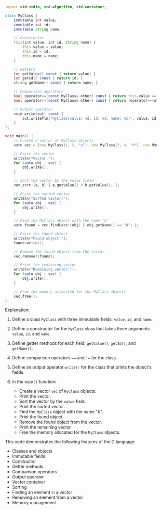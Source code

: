 ```d
import std.stdio, std.algorithm, std.container;

class MyClass {
    immutable int value;
    immutable int id;
    immutable string name;

    // Constructor
    this(int value, int id, string name) {
        this.value = value;
        this.id = id;
        this.name = name;
    }

    // Getters
    int getValue() const { return value; }
    int getId() const { return id; }
    string getName() const { return name; }

    // Comparison operators
    bool operator==(const MyClass& other) const { return this.value == other.value && this.id == other.id && this.name == other.name; }
    bool operator!=(const MyClass& other) const { return !operator==(other); }

    // Output operator
    void write(out) const {
        out.writefln("MyClass(value: %d, id: %d, name: %s)", value, id, name);
    }
};

void main() {
    // Create a vector of MyClass objects
    auto vec = [new MyClass(1, 2, "a"), new MyClass(3, 4, "b"), new MyClass(5, 6, "c")];

    // Print the vector
    writeln("Vector:");
    for (auto obj : vec) {
        obj.write();
    }

    // Sort the vector by the value field
    vec.sort!(a, b) { a.getValue() < b.getValue(); };

    // Print the sorted vector
    writeln("Sorted vector:");
    for (auto obj : vec) {
        obj.write();
    }

    // Find the MyClass object with the name "b"
    auto found = vec.findLast!(obj) { obj.getName() == "b"; };

    // Print the found object
    writeln("Found object:");
    found.write();

    // Remove the found object from the vector
    vec.remove!(found);

    // Print the remaining vector
    writeln("Remaining vector:");
    for (auto obj : vec) {
        obj.write();
    }

    // Free the memory allocated for the MyClass objects
    vec.free();
}
```

Explanation:

1. Define a class `MyClass` with three immutable fields: `value`, `id`, and `name`.

2. Define a constructor for the `MyClass` class that takes three arguments: `value`, `id`, and `name`.

3. Define getter methods for each field: `getValue()`, `getId()`, and `getName()`.

4. Define comparison operators `==` and `!=` for the class.

5. Define an output operator `write()` for the class that prints the object's fields.

6. In the `main()` function:
   - Create a vector `vec` of `MyClass` objects.
   - Print the vector.
   - Sort the vector by the `value` field.
   - Print the sorted vector.
   - Find the `MyClass` object with the name "b".
   - Print the found object.
   - Remove the found object from the vector.
   - Print the remaining vector.
   - Free the memory allocated for the `MyClass` objects.

This code demonstrates the following features of the D language:

- Classes and objects
- Immutable fields
- Constructor
- Getter methods
- Comparison operators
- Output operator
- Vector container
- Sorting
- Finding an element in a vector
- Removing an element from a vector
- Memory management